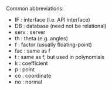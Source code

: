 Common abbreviations:

* IF      :  interface (i.e. API interface)
* DB      :  database (need not be relational)
* serv    :  server
* th      :  theta (e.g. angles)
* f       :  factor (usually floating-point)
* fac     :  same as f
* t       :  same as f, but used in polynomials
* k       :  coefficient
* p       :  point
* co      :  coordinate
* no      :  normal
